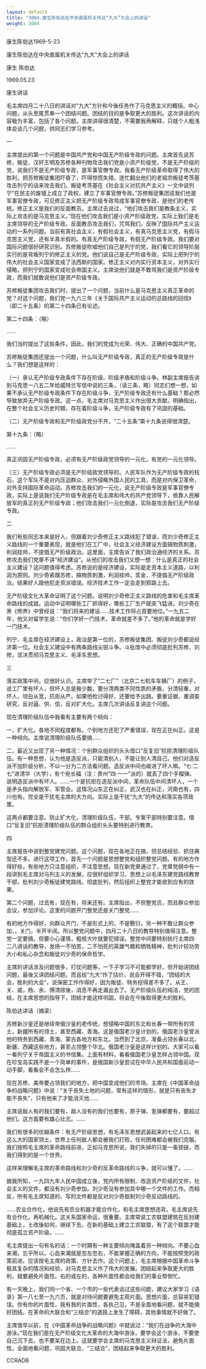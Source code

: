 ```yaml
---
layout: default
title: "3084.康生陈伯达在中央直属机关传达“九大”大会上的讲话"
weight: 3084
---
```


康生陈伯达1969-5-23

康生陈伯达在中央直属机关传达“九大”大会上的讲话

康生 陈伯达

1969.05.23

康生讲话

毛主席四月二十八日的讲话对“九大”方针和今後任务作了马克思主义的概括。中心问题，从头至尾贯串一个团结问题。团结的目的是争取更大的胜利。这次讲话的内容极为丰富，包括了各个问题。主席讲得很清楚，不需要我再解释，只就个人粗浅体会谈几个问题，供同志们学习参考。

一

主席提出的第一个问题是中国共产党和中国无产阶级专政的问题。主席首先说苏修，叛徒、汉奸王明及苏修各种刊物攻击我们党是小资产阶级党，不是无产阶级的党，说我们不是无产阶级专政，是军事官僚专政。我看无产阶级革命取得了伟大的胜利，把苏修叛徒集团吓昏了，吓得惊慌失措，连忙翻出他们的老祖宗叛徒考茨基攻击列宁的话来攻击我们。叛徒考茨基在《社会主义对抗共产主义》一文中说列宁“在民主的废墟上成立了政权，建立了军事官僚专政。”苏修叛徒集团说我们也是军事官僚专政，可见修正主义把无产阶级专政骂成军事官僚专政，是他们的老传统。修正主义是我们的反面教员。主席过去说过，“他们攻击我们是教条主义，实际上攻击的是马克思主义。”现在他们攻击我们是小资产阶级政党，实际上我们是毛主席领导的无产阶级专政。反面教员攻击我们，咒骂我们，反映了国际共产主义运动的一系列问题。当前有真社会主义，有假社会主义，有真马克思主义党，有假马克思主义党，还有半真半假的。有真无产阶级专政，有假无产阶级专政。我们要对国际问题很好研究识别。苏修叛徒吹嘘他们自己是列宁的党，我们看它的领导阶层实行的是背叛列宁的修正主义的党。他们说自己是无产阶级专政，实际上把列宁的伟大的社会主义国家变成了法西斯的国家。修正主义对内实行资本主义，对外实行侵略，把列宁的国家变成社会帝国主义。主席说他们就是不敢骂我们是资产阶级专政，而我们就敢说他们是资产阶级专政。

苏修叛徒集团攻击我们时，提出了一个问题，当前什么是马克思主义真正革命的党？对这个问题，我们党一九六三年《关于国际共产主义运动的总路线的回信》（即二十五条）的第二十四条已有论述。

第二十四条：（略）

……

我们当时提出了这些条件，因此，我们的党成为光荣、伟大、正确的中国共产党。

苏修叛徒集团还提出一个问题，什么叫无产阶级专政，真正的无产阶级专政是什么？我们想是这样的：

（一）承认无产阶级专政条件下存在阶级、阶级矛盾和阶级斗争。林副主席报告讲到马克思一八五二年给威特兰写信中说的三条，（读三条，略）同志们想一想，如果不承认无产阶级专政条件下存在阶级斗争，无产阶级专政还有什么基础？那必然导致放弃无产阶级专政。这一点，毛主席对马克思主义作出很大贡献。明确指出，在整个社会主义历史时期，存在着阶级斗争，无产阶级专政有了巩固的基础。

（二）无产阶级专政和无产阶级政党分不开。“二十五条”第十九条说得很清楚。

第十九条：（略）

……

真正巩固无产阶级专政，必须有无产阶级政党领导的一元化，有党的一元化领导。

（三）无产阶级专政必须是无产阶级政党领导的。人民军队作为无产阶级专政的柱石，这个军队不是对内压迫群众、对外侵略外国人民的工具，而是对内保卫革命，对外支持国际革命运动。苏修攻击我们的一元化，说无产阶级专政是军事官僚专政，实际上是说我们无产阶级专政是在毛主席和伟大的共产党领导下，依靠人民解放军的真正的无产阶级专政；他们攻击我们一元化倒退，实际是攻击我们无产阶级专政。

二

我们有些同志本来是好人，但跟着刘少奇修正主义路线犯了错误，而刘少奇修正主义路线的一个重要表现，就是他们在工厂中，社会主义经济建设方面搞物质刺激，利润挂帅，不提倡无产阶级政治。这里面，主席告诉了我们政治通经济的关系。苏修攻击我们党章不讲“经济建设”。从他们的攻击我们又想一想：什么是真正的社会主义建设？这问题值得考虑。苏修说的是经济建设，实际是走资本主义道路，以利润为原则。刘少奇紧跟苏修，搞物质刺激，利润挂帅，奖金，不提倡无产阶级政治。结果好人跟他犯走资派错误。经济技术工作一定会走到邪路上去。

无产阶级文化大革命证明了这个问题。说明刘少奇修正主义路线的危害和毛主席革命路线的成就。运动中证明哪些工厂抓得好，哪些工厂生产就突飞猛进。刘少奇在黑《修养》中曾经说：“我们将来的建设……技术工作将占首要地位。”一九五二年，他又对留学生说：“你们学好一门技术，革命就差不多了。”他的革命就是学好一门技术。

列宁、毛主席在经济建设上，政治是第一位的，苏修叛徒集团、叛徒刘少奇都说经济第一位。社会主义建设中有两条路线尖锐斗争。斗批改中必须彻底批判苏修、刘修，坚决贯彻马克思主义、毛泽东思想。

三

落实政策中间，应很好认识。主席举了“二七厂”（北京二七机车车辆厂）的例子，说工厂里有坏人，但坏人总是极少数。要分清两类不同性质的矛盾，分清轻重，对坏人，坦白从宽，抗拒从严。如果他检讨得好，还要给予出路。要重证据，重调查研究，反对逼、供、信，反对扩大化。主席几次讲话反复讲这个问题。

现在清理阶级队伍中我看有主要有两个倾向：

一，扩大化。各地不同程度都有。个别地方还犯了严重错误，现在正在纠正。这是一种倾向。主席说清理阶级队伍要搞……

二，最近又出现了另一种情况：个别群众组织的头头借口“反复旧”抗拒清理阶级队伍。有一种思想，认为他是造反派，只能清别人，不能让别人清自己。他们对造反派不加阶级分析，不以一分为二方法看问题。造反派中间也峻进了坏人嘛。“七·二七”进清华（大学），有个宛长福（注：贵州“四·一一”派的）就丢了四个手榴弹。说明造反派中有坏人。……一个是抗拒在造反派中间，革命队伍中间清坏人，一个是矛头指向解放军、军管会。这情况山东正在纠正，武汉也在纠正，河南也有，四川也有。完全是干扰毛主席的大方向。实际上是干扰“九大“的传达和落实各项政策。

这两点都要注意。防止扩大化，清理阶级队伍，干部。专案干部特别要注意。借口“反复旧”抗拒清理阶级队伍的群众组织头头要特别进行教育。

四

主席报告中讲到整党建党问题。这个问题，现在各地正在搞，但总结经验、抓住典型还不多。进行这项工作，首先一个问题是思想整党和组织整党问题。有的地方作得好些，有些地方只注意组织，不注意思想。现在新党章通过了，党章党纲中有一段讲到毛主席对马列主义的发展，应很好组织学习，思想上以毛泽东建党路线教育干部，批判刘少奇叛徒建党路线，彻底批判，然后组织上整党才能收到应有的效果。

第二个问题，过去有，现在有，将来还有。主席指出，不但整党员，而且群众参加会议，参加评论。这里的问题开门整党还是关门整党……

有的地方作得好，向群众开门，不是形式上的，不是敷衍。另一种不敢让群众参加，，关门，半开半闭。所以整党问题中，四月二十八日的教导特别值得注意。整党一定要搞，但要小心谨慎，粗枝大叶就要犯错误。整党中间要特别执行主席四·二八讲话的教导，发扬一不怕苦，二不怕死的英雄气概和牺牲精神，批判计较功劳大小和私心杂念和叛徒刘少奇的保命哲学。

主席的讲话涉及问题很多，打仗问题等，一下子学习不可能都学好。但开始讲团结问题，最後又讲团结问题，而且给“九大”作了估价，说会开得不错，“团结的大会，胜利的大会”，说保密工作作得好，因为叛徒、特务挖得差不多了。从王、关、戚，杨、余、傅清除後，消息不再走漏出去了。无产阶级队伍的纯洁，党的团结，在主席思想的指导下，团结才能这样巩固，将会在今後取得更大的胜利。

陈伯达讲话（摘录）

苏修新沙皇还是继续帝俄沙皇的老传统，想侵略中国的东北和长春一带所有的领土，新疆所有的领土，甚至西藏、青海。这是俄国老沙皇计划的，俄国老沙皇曾派他的特务到西藏、青海、蒙古各地方和东北，当然到了北京，准备占领长春以北，新疆、西藏这些地方，甚至占领整个华北。俄国老沙皇是这样计划的。大家可以看一看列宁关于帝国主义的书信集。上面有材料，看看俄国老沙皇怎样占领中国。现在珍宝岛实践不是一个简单的事件，是俄国新沙皇尝试在中华人民共和国面前动一动手脚，看看会不会怎么样……

现在苏修、美帝要占领我们的地方，把中国变成他们的市场。主席在《中国革命战争的战略问题》中说：“关于丧失土地的问题，常有这样的情形，就是只有丧失才能不丧失”，只有他来了才能消灭他……

主席说敌人有的我们要有，敌人没有的我们也要有，原子弹、氢弹都要有，要超过他们。这方面要有雄心壮志。……

我们有很多的优越条件：有无产阶级思想，有毛泽东思想武装起来的七亿人口，有这么大的国家领土，世界上任何敌人都会被我们打败，任何困难都会被我们克服。我们按照毛主席的革命路线前进，正如马克思所说，我们失掉的只是一条锁链，而我们得到的是一个世界。

这样来理解毛主席的革命路线和刘少奇的反革命路线的斗争，就可以懂了。……

据我所知，一九四九年人民中国成立後，党内所有限制、改造资产阶级的文件，社会主义的文件，都没有刘少奇参加。刘少奇没有参加其中哪一个文件的工作。而相反，所有毛主席知道的、写的文件都是反对刘少奇抵制刘少奇反动路线的。

……农业合作化，他说先有农业机器才能合作化，和毛主席思想违背。毛主席说先有合作化，再机械化。这关系国家命运，很重要。主席常说工农联盟建筑在反封建基础上，土改後如何，继续下去，在新的基础上建立工农联盟，有了这个联盟才能彻底孤立资产阶级。……

毛主席提出一句有名的话：一个时期有一种主要倾向掩盖着另一种倾向。不要心血来潮，忘乎所以。心血来潮就是忽左忽右，不能掌握正确的方向，不能按照党的政策前进。应该按毛主席的政策、方针去作。这个问题上，毛主席根据中国革命斗争极其复杂的情况和经验，对马克思主义作了伟大的发展。团结起来争取更大的胜利，就要避免片面性。右的或左的，各种片面性都会给我们的事业帮倒忙。

有一天晚上，我们同一个省、一个市的一些代表谈过这些问题，建议大家学习《语录》第一八七至一九六页，就是对待问题要避免主观片面。思想片面，总容易犯错误。你有你的片面性，我有我的片面性，各执己见，不是全面地看问题，就不能搞好团结。在革命的大联合和“三结合”的道路上发生了障碍，其他事情就不好做了。

主席很早以前，在《中国革命战争的战略问题》中就说过：“我们在战争的大海中游泳。”现在我们是在无产阶级文化大革命的大海中游泳，要学会这个游泳，不要使自己沉下去，也不要呆在边上。这就要学会主席的马克思主义辩证法，避免片面性，全面地看问题，巩固大联合、“三结合”，团结起来争取更大的胜利。

CCRADB

